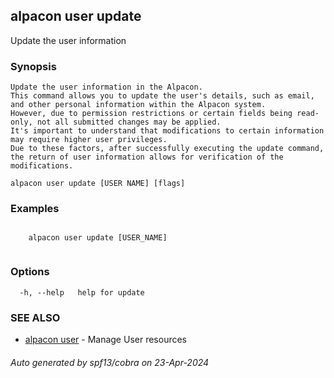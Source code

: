 ## alpacon user update

Update the user information

### Synopsis


	Update the user information in the Alpacon.
	This command allows you to update the user's details, such as email, and other personal information within the Alpacon system. 
	However, due to permission restrictions or certain fields being read-only, not all submitted changes may be applied. 
	It's important to understand that modifications to certain information may require higher user privileges.
	Due to these factors, after successfully executing the update command, the return of user information allows for verification of the modifications.
	

```
alpacon user update [USER NAME] [flags]
```

### Examples

```

	alpacon user update [USER_NAME]
	
```

### Options

```
  -h, --help   help for update
```

### SEE ALSO

* [alpacon user](alpacon_user.md)	 - Manage User resources

###### Auto generated by spf13/cobra on 23-Apr-2024
